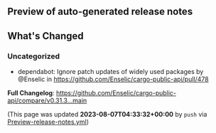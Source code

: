 ## Preview of auto-generated release notes
<!-- Release notes generated using configuration in .github/release.yml at main -->

## What's Changed
### Uncategorized
* dependabot: Ignore patch updates of widely used packages by @Enselic in https://github.com/Enselic/cargo-public-api/pull/478


**Full Changelog**: https://github.com/Enselic/cargo-public-api/compare/v0.31.3...main


(This page was updated **2023-08-07T04:33:32+00:00** by `push` via [Preview-release-notes.yml](https://github.com/Enselic/cargo-public-api/actions/runs/5781051439))

